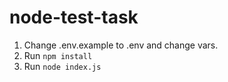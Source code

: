 # node-test-task

1. Change .env.example to .env and change vars.
2. Run `npm install`
3. Run `node index.js`
